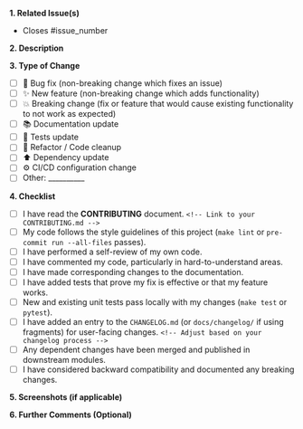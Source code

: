 
<!-- Thank you for contributing!

Please provide a clear description of the changes in this pull request.
Link the related issue if applicable. Ensure all checks pass and you have added tests and documentation where necessary.
-->

**1. Related Issue(s)**

<!--
Link the issue(s) this PR addresses. Use keywords like "Fixes #123" or "Closes #456" to automatically close issues upon merging.
Example: Fixes #123
-->

- Closes #issue_number

**2. Description**

<!--
Provide a concise summary of the changes made.
- What problem does this PR solve?
- What are the key changes?
- Why was this approach chosen?
-->

**3. Type of Change**

<!--
Please check the relevant option(s).
-->

- [ ] 🐛 Bug fix (non-breaking change which fixes an issue)
- [ ] ✨ New feature (non-breaking change which adds functionality)
- [ ] 💥 Breaking change (fix or feature that would cause existing functionality to not work as expected)
- [ ] 📚 Documentation update
- [ ] 🧪 Tests update
- [ ] 🧹 Refactor / Code cleanup
- [ ] ⬆️ Dependency update
- [ ] ⚙️ CI/CD configuration change
- [ ] Other: __________

**4. Checklist**

<!--
Go over all the following points, and put an `x` in all the boxes that apply.
If you're unsure about any of these, don't hesitate to ask. We're here to help!
-->

- [ ] I have read the **CONTRIBUTING** document. `<!-- Link to your CONTRIBUTING.md -->`
- [ ] My code follows the style guidelines of this project (`make lint` or `pre-commit run --all-files` passes).
- [ ] I have performed a self-review of my own code.
- [ ] I have commented my code, particularly in hard-to-understand areas.
- [ ] I have made corresponding changes to the documentation.
- [ ] I have added tests that prove my fix is effective or that my feature works.
- [ ] New and existing unit tests pass locally with my changes (`make test` or `pytest`).
- [ ] I have added an entry to the `CHANGELOG.md` (or `docs/changelog/` if using fragments) for user-facing changes. `<!-- Adjust based on your changelog process -->`
- [ ] Any dependent changes have been merged and published in downstream modules.
- [ ] I have considered backward compatibility and documented any breaking changes.

**5. Screenshots (if applicable)**

<!-- If your change affects UI or visual output, please add screenshots here. -->

**6. Further Comments (Optional)**

<!-- Add any other comments for the reviewers here. -->
